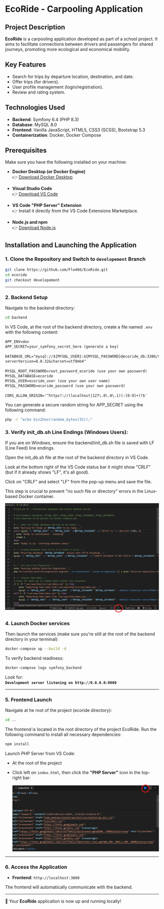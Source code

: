 # EcoRide - Carpooling Application

## Project Description

**EcoRide** is a carpooling application developed as part of a school project. It aims to facilitate connections between drivers and passengers for shared journeys, promoting more ecological and economical mobility.

## Key Features

- Search for trips by departure location, destination, and date.
- Offer trips (for drivers).
- User profile management (login/registration).
- Review and rating system.

## Technologies Used

- **Backend**: Symfony 6.4 (PHP 8.3)
- **Database**: MySQL 8.0
- **Frontend**: Vanilla JavaScript, HTML5, CSS3 (SCSS), Bootstrap 5.3
- **Containerization**: Docker, Docker Compose

## Prerequisites

Make sure you have the following installed on your machine:

- **Docker Desktop (or Docker Engine)**  
  👉 [Download Docker Desktop](https://www.docker.com/products/docker-desktop/)

- **Visual Studio Code**  
  👉 [Download VS Code](https://code.visualstudio.com/)

- **VS Code "PHP Server" Extension**  
  👉 Install it directly from the VS Code Extensions Marketplace.

- **Node.js and npm**  
  👉 [Download Node.js](https://nodejs.org/)

## Installation and Launching the Application

### 1. Clone the Repository and Switch to `developement` Branch

```bash
git clone https://github.com/Flo466/EcoRide.git
cd ecoride
git checkout developement
```
---

### 2. Backend Setup

Navigate to the backend directory:

```bash
cd backend
```

In VS Code, at the root of the backend directory, create a file named `.env` with the following content:

```env
APP_ENV=dev
APP_SECRET=your_symfony_secret_here (generate a key)

DATABASE_URL="mysql://${MYSQL_USER}:${MYSQL_PASSWORD}@ecoride_db:3306/${MYSQL_DATABASE}?serverVersion=8.0.32&charset=utf8mb4"

MYSQL_ROOT_PASSWORD=root_password_ecoride (use your own password)
MYSQL_DATABASE=ecoride
MYSQL_USER=ecoride_user (use your own user name)
MYSQL_PASSWORD=ecoride_password (use your own password)

CORS_ALLOW_ORIGIN='^https?://(localhost|127\.0\.0\.1)(:[0-9]+)?$'
```

You can generate a secure random string for APP_SECRET using the following command:

```bash
php -r "echo bin2hex(random_bytes(32));"

```


### 3. Verify init_db.sh Line Endings (Windows Users):

If you are on Windows, ensure the backend/init_db.sh file is saved with LF (Line Feed) line endings.

Open the init_db.sh file at the root of the backend directory in VS Code.

Look at the bottom right of the VS Code status bar it might show "CRLF" (but if it already shows "LF", it's all good).

Click on "CRLF" and select "LF" from the pop-up menu and save the file.

This step is crucial to prevent "no such file or directory" errors in the Linux-based Docker container.


  ![Image](assets/images/screen1.png)


### 4. Launch Docker services

Then launch the services (make sure you're still at the root of the backend directory in your terminal):

```bash
docker-compose up --build -d
```

To verify backend readiness:

```bash
docker-compose logs symfony_backend
```

Look for:  
**`Development server listening on http://0.0.0.0:8000`**

---

### 5. Frontend Launch

Navigate at he root of the project (ecoride directory):

```bash
cd ..
```

The frontend is located in the root directory of the project EcoRide.
Run the following command to install all necessary dependencies:

```bash
npm install
```

Launch PHP Server from VS Code:

- At the root of the project
- Click left on `index.html`, then click the **"PHP Server"** icon in the top-right bar: 

  ![Image](assets/images/image-1.png)

---

### 6. Access the Application

- **Frontend**: `http://localhost:3000`

The frontend will automatically communicate with the backend.

---

🎉 Your **EcoRide** application is now up and running locally!
